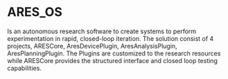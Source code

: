# ARES_OS
Is an autonomous research software to create systems to perform experimentation in rapid, closed-loop iteration. 
The solution consist of 4 projects, ARESCore, AresDevicePlugin, AresAnalysisPlugin, AresPlanningPlugin. The Plugins are customized to the 
research resources while ARESCore provides the structured interface and closed loop testing capabilities.
